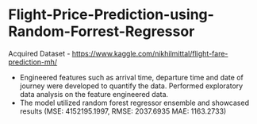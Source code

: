 # Flight-Price-Prediction-using-Random-Forrest-Regressor
Acquired Dataset - https://www.kaggle.com/nikhilmittal/flight-fare-prediction-mh/
-	Engineered features such as arrival time, departure time and date of journey were developed to quantify the data. Performed exploratory data analysis on the feature engineered data.
-	The model utilized random forest regressor ensemble and showcased results (MSE: 4152195.1997, RMSE: 2037.6935 MAE: 1163.2733)
